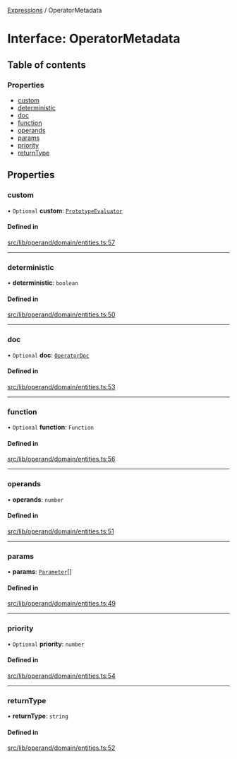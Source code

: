 [Expressions](../README.md) / OperatorMetadata

# Interface: OperatorMetadata

## Table of contents

### Properties

- [custom](OperatorMetadata.md#custom)
- [deterministic](OperatorMetadata.md#deterministic)
- [doc](OperatorMetadata.md#doc)
- [function](OperatorMetadata.md#function)
- [operands](OperatorMetadata.md#operands)
- [params](OperatorMetadata.md#params)
- [priority](OperatorMetadata.md#priority)
- [returnType](OperatorMetadata.md#returntype)

## Properties

### custom

• `Optional` **custom**: [`PrototypeEvaluator`](../classes/PrototypeEvaluator.md)

#### Defined in

[src/lib/operand/domain/entities.ts:57](https://github.com/FlavioLionelRita/3xpr/blob/370020b/src/lib/operand/domain/entities.ts#L57)

___

### deterministic

• **deterministic**: `boolean`

#### Defined in

[src/lib/operand/domain/entities.ts:50](https://github.com/FlavioLionelRita/3xpr/blob/370020b/src/lib/operand/domain/entities.ts#L50)

___

### doc

• `Optional` **doc**: [`OperatorDoc`](OperatorDoc.md)

#### Defined in

[src/lib/operand/domain/entities.ts:53](https://github.com/FlavioLionelRita/3xpr/blob/370020b/src/lib/operand/domain/entities.ts#L53)

___

### function

• `Optional` **function**: `Function`

#### Defined in

[src/lib/operand/domain/entities.ts:56](https://github.com/FlavioLionelRita/3xpr/blob/370020b/src/lib/operand/domain/entities.ts#L56)

___

### operands

• **operands**: `number`

#### Defined in

[src/lib/operand/domain/entities.ts:51](https://github.com/FlavioLionelRita/3xpr/blob/370020b/src/lib/operand/domain/entities.ts#L51)

___

### params

• **params**: [`Parameter`](Parameter.md)[]

#### Defined in

[src/lib/operand/domain/entities.ts:49](https://github.com/FlavioLionelRita/3xpr/blob/370020b/src/lib/operand/domain/entities.ts#L49)

___

### priority

• `Optional` **priority**: `number`

#### Defined in

[src/lib/operand/domain/entities.ts:54](https://github.com/FlavioLionelRita/3xpr/blob/370020b/src/lib/operand/domain/entities.ts#L54)

___

### returnType

• **returnType**: `string`

#### Defined in

[src/lib/operand/domain/entities.ts:52](https://github.com/FlavioLionelRita/3xpr/blob/370020b/src/lib/operand/domain/entities.ts#L52)
